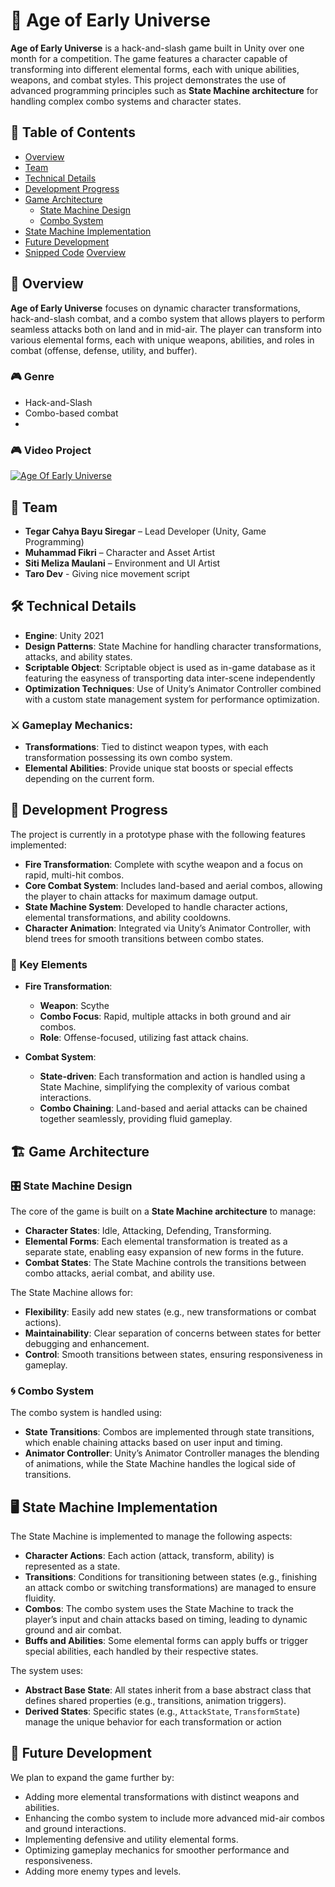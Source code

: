 # 🌌 Age of Early Universe

**Age of Early Universe** is a hack-and-slash game built in Unity over one month for a competition. The game features a character capable of transforming into different elemental forms, each with unique abilities, weapons, and combat styles. This project demonstrates the use of advanced programming principles such as **State Machine architecture** for handling complex combo systems and character states.

## 📜 Table of Contents
- [Overview](#-overview)
- [Team](#-team)
- [Technical Details](#-technical-details)
- [Development Progress](#-development-progress)
- [Game Architecture](#-game-architecture)
  - [State Machine Design](#-state-machine-design)
  - [Combo System](#-combo-system)
- [State Machine Implementation](#-state-machine-implementation)
- [Future Development](#-future-development)
- [Snipped Code](#-snipped-code)
[Overview](./Charachter/readme.md#snipping-code)
## 📖 Overview
**Age of Early Universe** focuses on dynamic character transformations, hack-and-slash combat, and a combo system that allows players to perform seamless attacks both on land and in mid-air. The player can transform into various elemental forms, each with unique weapons, abilities, and roles in combat (offense, defense, utility, and buffer).

### 🎮 Genre
- Hack-and-Slash
- Combo-based combat
- 
### 🎮 Video Project
[![Age Of Early Universe](https://i.ytimg.com/vi/uiTUVgD3rjQ/hqdefault.jpg?sqp=-oaymwE2CNACELwBSFXyq4qpAygIARUAAIhCGAFwAcABBvABAfgB_AmAAtAFigIMCAAQARgTIFkofzAP&rs=AOn4CLAE1S_m4NKAEUoaZi-UNsCxHvGrKw)](https://www.youtube.com/watch?v=uiTUVgD3rjQ)

## 👥 Team
- **Tegar Cahya Bayu Siregar** – Lead Developer (Unity, Game Programming)
- **Muhammad Fikri** – Character and Asset Artist
- **Siti Meliza Maulani** – Environment and UI Artist
- **Taro Dev** - Giving nice movement script

## 🛠 Technical Details
- **Engine**: Unity 2021
- **Design Patterns**: State Machine for handling character transformations, attacks, and ability states.
- **Scriptable Object**: Scriptable object is used as in-game database as it featuring the easyness of transporting data inter-scene independently 
- **Optimization Techniques**: Use of Unity’s Animator Controller combined with a custom state management system for performance optimization.

### ⚔️ Gameplay Mechanics:
- **Transformations**: Tied to distinct weapon types, with each transformation possessing its own combo system.
- **Elemental Abilities**: Provide unique stat boosts or special effects depending on the current form.

## 🚧 Development Progress
The project is currently in a prototype phase with the following features implemented:

- **Fire Transformation**: Complete with scythe weapon and a focus on rapid, multi-hit combos.
- **Core Combat System**: Includes land-based and aerial combos, allowing the player to chain attacks for maximum damage output.
- **State Machine System**: Developed to handle character actions, elemental transformations, and ability cooldowns.
- **Character Animation**: Integrated via Unity’s Animator Controller, with blend trees for smooth transitions between combo states.

### 🔑 Key Elements
- **Fire Transformation**:
  - **Weapon**: Scythe
  - **Combo Focus**: Rapid, multiple attacks in both ground and air combos.
  - **Role**: Offense-focused, utilizing fast attack chains.

- **Combat System**:
  - **State-driven**: Each transformation and action is handled using a State Machine, simplifying the complexity of various combat interactions.
  - **Combo Chaining**: Land-based and aerial attacks can be chained together seamlessly, providing fluid gameplay.

## 🏗 Game Architecture

### 🎛 State Machine Design
The core of the game is built on a **State Machine architecture** to manage:

- **Character States**: Idle, Attacking, Defending, Transforming.
- **Elemental Forms**: Each elemental transformation is treated as a separate state, enabling easy expansion of new forms in the future.
- **Combat States**: The State Machine controls the transitions between combo attacks, aerial combat, and ability use.

The State Machine allows for:
- **Flexibility**: Easily add new states (e.g., new transformations or combat actions).
- **Maintainability**: Clear separation of concerns between states for better debugging and enhancement.
- **Control**: Smooth transitions between states, ensuring responsiveness in gameplay.

### 🌀 Combo System
The combo system is handled using:

- **State Transitions**: Combos are implemented through state transitions, which enable chaining attacks based on user input and timing.
- **Animator Controller**: Unity’s Animator Controller manages the blending of animations, while the State Machine handles the logical side of transitions.

## 🖥 State Machine Implementation
The State Machine is implemented to manage the following aspects:

- **Character Actions**: Each action (attack, transform, ability) is represented as a state.
- **Transitions**: Conditions for transitioning between states (e.g., finishing an attack combo or switching transformations) are managed to ensure fluidity.
- **Combos**: The combo system uses the State Machine to track the player’s input and chain attacks based on timing, leading to dynamic ground and air combat.
- **Buffs and Abilities**: Some elemental forms can apply buffs or trigger special abilities, each handled by their respective states.

The system uses:
- **Abstract Base State**: All states inherit from a base abstract class that defines shared properties (e.g., transitions, animation triggers).
- **Derived States**: Specific states (e.g., `AttackState`, `TransformState`) manage the unique behavior for each transformation or action

## 🚀 Future Development
We plan to expand the game further by:
- Adding more elemental transformations with distinct weapons and abilities.
- Enhancing the combo system to include more advanced mid-air combos and ground interactions.
- Implementing defensive and utility elemental forms.
- Optimizing gameplay mechanics for smoother performance and responsiveness.
- Adding more enemy types and levels.
